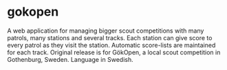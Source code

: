 gokopen
=======

A web application for managing bigger scout competitions with many patrols, many stations and several tracks. Each station can give score to every patrol as they visit the station. Automatic score-lists are maintained for each track. Original release is for GökOpen, a local scout competition in Gothenburg, Sweden. Language in Swedish.
